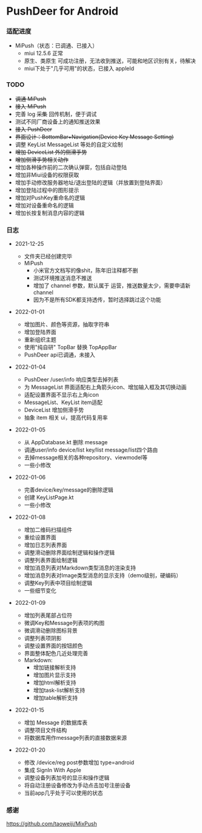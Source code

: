 # PushDeer for Android



### 适配进度

* MiPush（状态：已调通、已接入）
  * miui 12.5.6 正常
  * 原生、类原生 可成功注册，无法收到推送，可能和地区识别有关，待解决
  * miui下处于"几乎可用"的状态，已接入 appleId

### TODO

* ~~调通 MiPush~~
* ~~接入 MiPush~~
* 完善 log ~~采集~~ 回传机制，便于调试
* 测试不同厂商设备上的通知推送效果
* ~~接入 PushDeer~~
* ~~界面设计：BottomBar+Navigation(Device Key Message Setting)~~
* 调整 KeyList MessageList 等处的自定义绘制
* ~~增加 DeviceList 外的侧滑手势~~
* ~~增加侧滑手势相关动作~~
* 增加各种操作前的二次确认弹窗，包括自动登陆
* 增加非Miui设备的权限获取
* 增加手动修改服务器地址/退出登陆的逻辑（并放置到登陆界面）
* 增加登陆过程中的图形提示
* 增加对PushKey重命名的逻辑
* 增加对设备重命名的逻辑
* 增加长按复制消息内容的逻辑

### 日志

* 2021-12-25
  * 文件夹已经创建完毕
  * MiPush
    * 小米官方文档写的像shit，陈年旧注释都不删
    * 测试环境推送消息不推送
    * 增加了 channel 参数，默认属于 运营，推送数量太少，需要申请新 channel
    * 因为不是所有SDK都支持透传，暂时选择跳过这个功能

* 2022-01-01
  * 增加图片、颜色等资源，抽取字符串
  * 增加登陆界面
  * 重新组织主题
  * 使用"纯自研" TopBar 替换 TopAppBar
  * PushDeer api已调通，未接入

* 2022-01-04
  * PushDeer /user/info 响应类型去掉列表
  * 为 MessageList 界面适配右上角箭头icon、增加输入框及其切换动画
  * 适配设置界面不显示右上角icon
  * MessageList、KeyList item适配
  * DeviceList 增加侧滑手势
  * 抽象 item 相关 ui，提高代码复用率

* 2022-01-05
  * 从 AppDatabase.kt 删除 message
  * 调通user/info device/list key/list message/list四个路由
  * 去掉message相关的各种repository、viewmodel等
  * 一些小修改

* 2022-01-06
  * 完善device/key/message的删除逻辑
  * 创建 KeyListPage.kt
  * 一些小修改

* 2022-01-08
  * 增加二维码扫描组件
  * 重绘设置界面
  * 增加日志列表界面
  * 调整滑动删除界面绘制逻辑和操作逻辑
  * 调整列表界面绘制逻辑
  * 增加消息列表对Markdown类型消息的渲染支持
  * 增加消息列表对Image类型消息的显示支持（demo级别，硬编码）
  * 调整Key列表中项目绘制逻辑
  * 一些细节变化

* 2022-01-09
  * 增加列表尾部占位符
  * 微调Key和Message列表项的构图
  * 微调滑动删除图标背景
  * 调整列表项阴影
  * 调整设置界面的按钮颜色
  * 界面整体配色几近处理完善
  * Markdown:
    * 增加链接解析支持
    * 增加图片显示支持
    * 增加html解析支持
    * 增加task-list解析支持
    * 增加table解析支持

* 2022-01-15
  * 增加 Message 的数据库表
  * 调整项目文件结构
  * 将数据库用作message列表的直接数据来源

* 2022-01-20
  * 修改 /device/reg post参数增加 type=android
  * 集成 SignIn With Apple
  * 调整设备列表加号的显示和操作逻辑
  * 将自动注册设备修改为手动点击加号注册设备
  * 当前app几乎处于可以使用的状态


### 感谢

https://github.com/taoweiji/MixPush